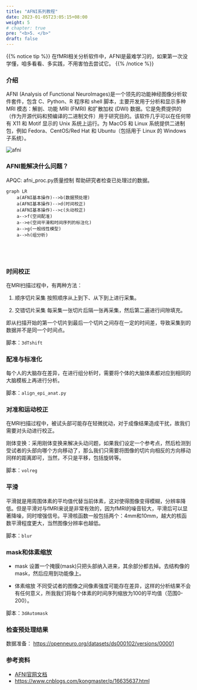 ```yaml
---
title: "AFNI系列教程"
date: 2023-01-05T23:05:15+08:00
weight: 5
# chapter: true
pre: "<b>5. </b>"
draft: false
---
```


{{% notice tip %}}
在fMRI相关分析软件中，AFNI是最难学习的，如果第一次没学懂，咱多看看、多实践，不用害怕去尝试它。
{{% /notice %}}


### 介绍
AFNI (Analysis of Functional NeuroImages)是一个领先的功能神经图像分析软件套件，包含 C、Python、R 程序和 shell 脚本，主要开发用于分析和显示多种 MRI 模态：解剖、功能 MRI (FMRI) 和扩散加权 (DWI) 数据。它是免费提供的（作为开源代码和预编译的二进制文件）用于研究目的。该软件几乎可以在任何带有 X11 和 Motif 显示的 Unix 系统上运行。为 MacOS 和 Linux 系统提供二进制包，例如 Fedora、CentOS/Red Hat 和 Ubuntu（包括用于 Linux 的 Windows 子系统）。

![afni](/afni/images/img_afni_suma_fatcat.png?classes=shadow&width=60pc)


### AFNI能解决什么问题？


APQC: afni_proc.py质量控制
帮助研究者检查已处理过的数据。


```mermaid
graph LR
    a(AFNI基本操作)-->b(数据预处理)
    a(AFNI基本操作)-->d(时间校正)
    a(AFNI基本操作)-->c(头动校正)
    a-->f(空间配准)
    a-->e(空间平滑和时间序列的标注化)
    a-->g(一般线性模型)
    a-->h(组分析)





```



### 时间校正
   在MRI扫描过程中，有两种方法：

   1. 顺序切片采集
      按照顺序从上到下、从下到上进行采集。

   2. 交错切片采集
     每采集一张切片后隔一张再采集，然后第二遍进行间隙填充。

   即从扫描开始的第一个切片到最后一个切片之间存在一定的时间差，导致采集到的数据并不是同一个时间点。

脚本：`3dTshift`

### 配准与标准化
每个人的大脑存在差异，在进行组分析时，需要将个体的大脑体素都对应到相同的大脑模板上再进行分析。

脚本：`align_epi_anat.py`

### 对准和运动校正
在MRI扫描过程中，被试头部可能存在轻微扰动，对于成像结果造成干扰，故我们需要对头动进行校正。

刚体变换：采用刚体变换来解决头动问题，如果我们设定一个参考点，然后检测到受试者的头部向哪个方向移动了，那么我们只需要将图像的切片向相反的方向移动同样的距离即可，当然，不只是平移，包括旋转等。

脚本：`volreg`


### 平滑
平滑就是用周围体素的平均值代替当前体素，这对使得图像变得模糊，分辨率降低。但是平滑对与fMRI来说是非常有效的，因为fMRI的噪音较大，平滑后可以显著降噪，同时增强信号。平滑核函数一般包括两个：4mm和10mm，越大的核函数平滑程度更大，当然图像分辨率也越低。

脚本：`blur`


### mask和体素缩放
- mask
设置一个掩膜(mask)只把头部纳入进来，其余部分都去掉。去结构像的mask，然后应用到功能像上。

- 体素缩放
不同受试者的图像之间像素强度可能存在差异，这样的分析结果不会有任何意义，所我我们将每个体素的时间序列缩放为100的平均值（范围0-200）。

脚本：`3dAutomask`

### 检查预处理结果


数据准备：
https://openneuro.org/datasets/ds000102/versions/00001


### 参考资料
- [AFNI官网文档](https://afni.nimh.nih.gov/pub/dist/doc/htmldoc/index.html)
- https://www.cnblogs.com/kongmaster/p/16635637.html

